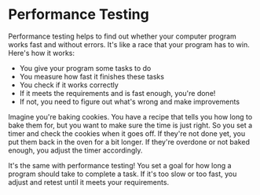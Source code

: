 # Performance Testing

Performance testing helps to find out whether your computer program works fast and without errors. It's like a race that your program has to win. Here's how it works:

* You give your program some tasks to do
* You measure how fast it finishes these tasks
* You check if it works correctly
* If it meets the requirements and is fast enough, you're done!
* If not, you need to figure out what's wrong and make improvements

Imagine you're baking cookies. You have a recipe that tells you how long to bake them for, but you want to make sure the time is just right. So you set a timer and check the cookies when it goes off. If they're not done yet, you put them back in the oven for a bit longer. If they're overdone or not baked enough, you adjust the timer accordingly.

It's the same with performance testing! You set a goal for how long a program should take to complete a task. If it's too slow or too fast, you adjust and retest until it meets your requirements.
